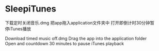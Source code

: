 # SleepiTunes
下载定时关闭音乐.dmg
把app拖入application文件夹中
打开即倒计时30分钟暂停iTunes播放

Download timed music off.dmg
Drag the app into the application folder
Open and countdown 30 minutes to pause iTunes playback
